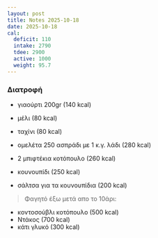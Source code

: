 ```yaml
---
layout: post
title: Notes 2025-10-18
date: 2025-10-18
cal:
  deficit: 110
  intake: 2790
  tdee: 2900
  active: 1000
  weight: 95.7
---
```


### Διατροφή

- γιαούρτι 200gr (140 kcal)
- μέλι (80 kcal)
- ταχίνι (80 kcal)

- ομελέτα 250 ασπράδι με 1 κ.γ. λάδι (280 kcal)


- 2 μπιφτέκια κοτόπουλο (260 kcal)
- κουνουπίδι (250 kcal)
- σάλτσα για τα κουνουπίδια (200 kcal)

> Φαγητό έξω μετά απο το 10άρι:

- κοντοσούβλι κοτόπουλο (500 kcal)
- Ντάκος (700 kcal)
- κάτι γλυκό (300 kcal)
